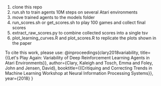 1. clone this repo
2. run.sh to train agents 10M steps on several Atari environments
3. move trained agents to the models folder 
4. run_scores.sh or get_scores.sh to play 100 games and collect final scores
5. extract_raw_scores.py to combine collected scores into a single tsv
6. plot_learning_curves.R and plot_scores.R to replicate the plots shown in the paper

To cite this work, please use: 
  @inproceedings{clary2018variability,
  title={{Let's Play Again: Variability of Deep Reinforcement Learning Agents in Atari Environments}},
  author={Clary, Kaleigh and Tosch, Emma and Foley, John and Jensen, David},
  booktitle={{Critiquing and Correcting Trends in Machine Learning Workshop at Neural Information Processing Systems}},
  year={2018}
  }
